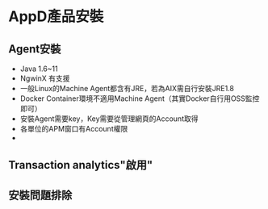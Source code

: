 # AppD產品安裝

## Agent安裝 
- Java 1.6~11
- NgwinX 有支援
- 一般Linux的Machine Agent都含有JRE，若為AIX需自行安裝JRE1.8
- Docker Container環境不適用Machine Agent（其實Docker自行用OSS監控即可）
- 安裝Agent需要key，Key需要從管理網頁的Account取得
- 各單位的APM窗口有Account權限
- 

## Transaction analytics"啟用"

## 安裝問題排除
<!--stackedit_data:
eyJoaXN0b3J5IjpbLTgyMTM2NjgzMCwtMTk1NTEwMzE0MiwtNz
E2MTMzOTc3LDE0NzQzNDk2ODVdfQ==
-->